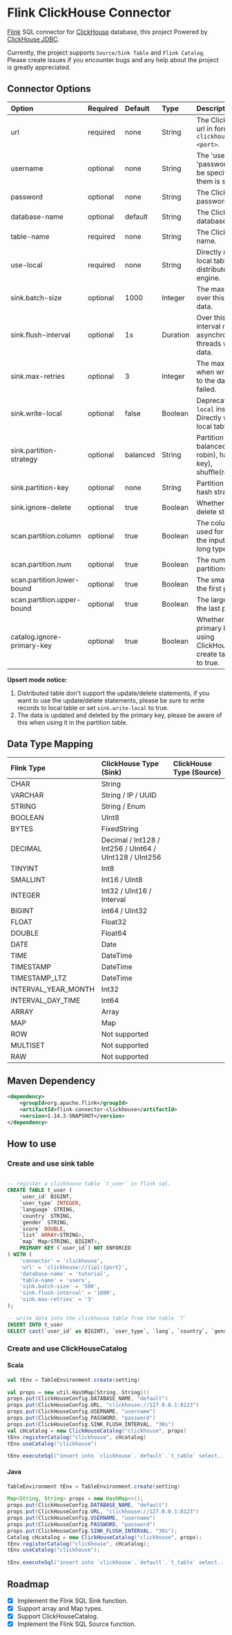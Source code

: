 # Flink ClickHouse Connector

[Flink](https://github.com/apache/flink) SQL connector for [ClickHouse](https://github.com/yandex/ClickHouse) database, this project Powered by [ClickHouse JDBC](https://github.com/ClickHouse/clickhouse-jdbc).

Currently, the project supports `Source/Sink Table` and `Flink Catalog`.  
Please create issues if you encounter bugs and any help about the project is greatly appreciated.

## Connector Options

| Option                     | Required | Default  | Type     | Description                                                                                    |
|:---------------------------| :------- | :------- | :------- |:-----------------------------------------------------------------------------------------------|
| url                        | required | none     | String   | The ClickHouse jdbc url in format `clickhouse://<host>:<port>`.                                |
| username                   | optional | none     | String   | The 'username' and 'password' must both be specified if any of them is specified.              |
| password                   | optional | none     | String   | The ClickHouse password.                                                                       |
| database-name              | optional | default  | String   | The ClickHouse database name.                                                                  |
| table-name                 | required | none     | String   | The ClickHouse table name.                                                                     |
| use-local                  | required | none     | String   | Directly read/write local tables in case of distributed table engine.                          |
| sink.batch-size            | optional | 1000     | Integer  | The max flush size, over this will flush data.                                                 |
| sink.flush-interval        | optional | 1s       | Duration | Over this flush interval mills, asynchronous threads will flush data.                          |
| sink.max-retries           | optional | 3        | Integer  | The max retry times when writing records to the database failed.                               |
| sink.write-local           | optional | false    | Boolean  | Deprecated, use `use-local` instead.<br/> Directly write data to local tables.                 |
| sink.partition-strategy    | optional | balanced | String   | Partition strategy: balanced(round-robin), hash(partition key), shuffle(random).               |
| sink.partition-key         | optional | none     | String   | Partition key used for hash strategy.                                                          |
| sink.ignore-delete         | optional | true     | Boolean  | Whether to ignore delete statements.                                                           |
| scan.partition.column      | optional | true     | Boolean  | The column name used for partitioning the input, only accept long type.                        |
| scan.partition.num         | optional | true     | Boolean  | The number of partitions.                                                                      |
| scan.partition.lower-bound | optional | true     | Boolean  | The smallest value of the first partition.                                                     |
| scan.partition.upper-bound | optional | true     | Boolean  | The largest value of the last partition.                                                       |
| catalog.ignore-primary-key | optional | true  | Boolean  | Whether to ignore primary keys when using ClickHouseCatalog to create table. defaults to true. |

**Upsert mode notice:**  
1. Distributed table don't support the update/delete statements, if you want to use the update/delete statements, please be sure to write records to local table or set `sink.write-local` to true.  
2. The data is updated and deleted by the primary key, please be aware of this when using it in the partition table.  

## Data Type Mapping

| Flink Type          | ClickHouse Type (Sink)                                 | ClickHouse Type (Source) |
| :------------------ | :----------------------------------------------------- | :----------------------- |
| CHAR                | String                                                 |                          |
| VARCHAR             | String / IP / UUID                                     |                          |
| STRING              | String / Enum                                          |                          |
| BOOLEAN             | UInt8                                                  |                          |
| BYTES               | FixedString                                            |                          |
| DECIMAL             | Decimal / Int128 / Int256 / UInt64 / UInt128 / UInt256 |                          |
| TINYINT             | Int8                                                   |                          |
| SMALLINT            | Int16 / UInt8                                          |                          |
| INTEGER             | Int32 / UInt16 / Interval                              |                          |
| BIGINT              | Int64 / UInt32                                         |                          |
| FLOAT               | Float32                                                |                          |
| DOUBLE              | Float64                                                |                          |
| DATE                | Date                                                   |                          |
| TIME                | DateTime                                               |                          |
| TIMESTAMP           | DateTime                                               |                          |
| TIMESTAMP_LTZ       | DateTime                                               |                          |
| INTERVAL_YEAR_MONTH | Int32                                                  |                          |
| INTERVAL_DAY_TIME   | Int64                                                  |                          |
| ARRAY               | Array                                                  |                          |
| MAP                 | Map                                                    |                          |
| ROW                 | Not supported                                          |                          |
| MULTISET            | Not supported                                          |                          |
| RAW                 | Not supported                                          |                          |

## Maven Dependency

```xml
<dependency>
    <groupId>org.apache.flink</groupId>
    <artifactId>flink-connector-clickhouse</artifactId>
    <version>1.14.3-SNAPSHOT</version>
</dependency>
```

## How to use

### Create and use sink table

```SQL

-- register a clickhouse table `t_user` in flink sql.
CREATE TABLE t_user (
    `user_id` BIGINT,
    `user_type` INTEGER,
    `language` STRING,
    `country` STRING,
    `gender` STRING,
    `score` DOUBLE,
    `list` ARRAY<STRING>,
    `map` Map<STRING, BIGINT>,
    PRIMARY KEY (`user_id`) NOT ENFORCED
) WITH (
    'connector' = 'clickhouse',
    'url' = 'clickhouse://{ip}:{port}',
    'database-name' = 'tutorial',
    'table-name' = 'users',
    'sink.batch-size' = '500',
    'sink.flush-interval' = '1000',
    'sink.max-retries' = '3'
);

-- write data into the clickhouse table from the table `T`
INSERT INTO t_user
SELECT cast(`user_id` as BIGINT), `user_type`, `lang`, `country`, `gender`, `score`, ARRAY['CODER', 'SPORTSMAN'], CAST(MAP['BABA', cast(10 as BIGINT), 'NIO', cast(8 as BIGINT)] AS MAP<STRING, BIGINT>) FROM T;

```

### Create and use ClickHouseCatalog

#### Scala
```scala
val tEnv = TableEnvironment.create(setting)

val props = new util.HashMap[String, String]()
props.put(ClickHouseConfig.DATABASE_NAME, "default")
props.put(ClickHouseConfig.URL, "clickhouse://127.0.0.1:8123")
props.put(ClickHouseConfig.USERNAME, "username")
props.put(ClickHouseConfig.PASSWORD, "password")
props.put(ClickHouseConfig.SINK_FLUSH_INTERVAL, "30s")
val cHcatalog = new ClickHouseCatalog("clickhouse", props)
tEnv.registerCatalog("clickhouse", cHcatalog)
tEnv.useCatalog("clickhouse")

tEnv.executeSql("insert into `clickhouse`.`default`.`t_table` select...");
```

#### Java
```java
TableEnvironment tEnv = TableEnvironment.create(setting)

Map<String, String> props = new HashMap<>();
props.put(ClickHouseConfig.DATABASE_NAME, "default")
props.put(ClickHouseConfig.URL, "clickhouse://127.0.0.1:8123")
props.put(ClickHouseConfig.USERNAME, "username")
props.put(ClickHouseConfig.PASSWORD, "password")
props.put(ClickHouseConfig.SINK_FLUSH_INTERVAL, "30s");
Catalog cHcatalog = new ClickHouseCatalog("clickhouse", props);
tEnv.registerCatalog("clickhouse", cHcatalog);
tEnv.useCatalog("clickhouse");

tEnv.executeSql("insert into `clickhouse`.`default`.`t_table` select...");
```


## Roadmap

- [x] Implement the Flink SQL Sink function.
- [x] Support array and Map types.
- [x] Support ClickHouseCatalog.
- [x] Implement the Flink SQL Source function.

